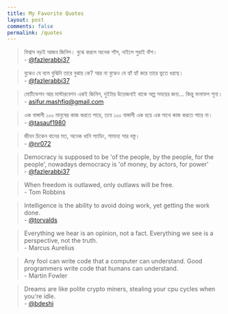 ```yaml
---
title: My Favorite Quotes
layout: post
comments: false
permalink: /quotes
---
```

> বিশ্বাস বড়ই আজব জিনিস। বুঝে করলে অনেক শাঁস, নাইলে পুরাই বাঁশ।<br />
> \- [@fazlerabbi37]

> বুঝেও যে বলে বুঝিনি তারে বুঝায় কে?
> আর না বুঝেও যে হ্যাঁ হ্যাঁ করে তারে ভুতে ধরছে।<br />
> \- [@fazlerabbi37]

> মোটিভেশন আর মাস্টারবেশন একই জিনিস, দুইটার উত্তেজনাই থাকে অল্প সময়ের জন্য... কিন্তু ফলাফল শূন্য।<br />
> \- asifur.mashfiq@gmail.com

> এক বাঙ্গালী ১০০ মানুষের কাজ করতে পারে, তবে ১০০ বাঙ্গালী এক হয়ে এক সাথে কাজ করতে পারে না।<br />
> \- [@tasauf1980]

> জীবন চিকেন বানের মত, অনেক খানি প্যাডিং, সামান্য সার বস্তু।<br />
> \- [@nr072]


> Democracy is supposed to be 'of the people, by the people, for the people',
> nowadays democracy is 'of money, by actors, for power'<br />
> \- [@fazlerabbi37]

> When freedom is outlawed, only outlaws will be free.<br />
> \- Tom Robbins

> Intelligence is the ability to avoid doing work, yet getting the work done.<br />
> \- [@torvalds]

> Everything we hear is an opinion, not a fact. Everything we see is a perspective,
> not the truth.<br />
> \- Marcus Aurelius

> Any fool can write code that a computer can understand.
> Good programmers write code that humans can understand.<br />
> \- Martin Fowler

> Dreams are like polite crypto miners, stealing your cpu cycles when you're idle.<br />
> \- [@bdeshi]


[@bdeshi]: https://github.com/bdeshi
[@fazlerabbi37]: https://github.com/fazlerabbi37
[@torvalds]: https://github.com/torvalds
[@tasauf1980]: https://github.com/tasauf1980
[@nr072]: https://github.com/nr072
